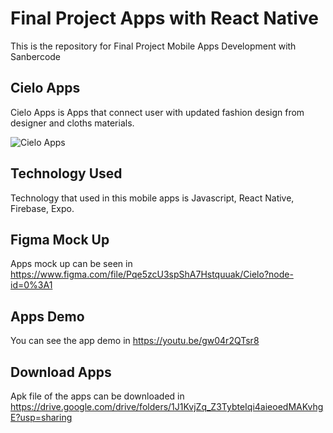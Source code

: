 # Final Project Apps with React Native
This is the repository for Final Project Mobile Apps Development with Sanbercode

## Cielo Apps
Cielo Apps is Apps that connect user with updated fashion design from designer and
cloths materials.

<img src="https://media-exp1.licdn.com/dms/image/C562DAQEOPhC5HDsFYw/profile-treasury-image-shrink_800_800/0/1644416549977?e=1646737200&v=beta&t=ea6e-5PEq04GSMrmj2sY92hK3f59b4F1nY_FnSplQiU" alt="Cielo Apps">

## Technology Used
Technology that used in this mobile apps is Javascript, React Native, Firebase, Expo.

## Figma Mock Up
Apps mock up can be seen in https://www.figma.com/file/Pqe5zcU3spShA7Hstquuak/Cielo?node-id=0%3A1

## Apps Demo
You can see the app demo in https://youtu.be/gw04r2QTsr8

## Download Apps
Apk file of the apps can be downloaded in https://drive.google.com/drive/folders/1J1KvjZq_Z3TybteIqi4aieoedMAKvhgE?usp=sharing
